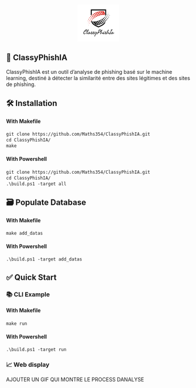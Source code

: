 <p align = "center">
<img src = "apps/static/logo_site.png"height = "100" width="auto">
</p>

## 🤖 ClassyPhishIA

ClassyPhishIA est un outil d’analyse de phishing basé sur le machine learning, destiné à détecter la similarité entre des sites légitimes et des sites de phishing.

## 🛠️ Installation

#### With Makefile
```
git clone https://github.com/Maths354/ClassyPhishIA.git
cd ClassyPhishIA/
make
```

#### With Powershell
```
git clone https://github.com/Maths354/ClassyPhishIA.git
cd ClassyPhishIA/
.\build.ps1 -target all
```

## 🗃️ Populate Database

#### With Makefile 
```
make add_datas
```

#### With Powershell
```
.\build.ps1 -target add_datas
```

## ✅ Quick Start

### 📚 CLI Example

#### With Makefile 
```
make run
```

#### With Powershell
```
.\build.ps1 -target run
```

### 📈 Web display

AJOUTER UN GIF QUI MONTRE LE PROCESS DANALYSE